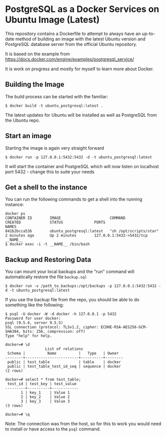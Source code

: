 # PostgreSQL as a Docker Services on Ubuntu Image (Latest)

This repository contains a Dockerfile to attempt to always have an up-to-date method of building an image with the latest Ubuntu version and PostgreSQL database server from the official Ubuntu repository.

It is based on the example from https://docs.docker.com/engine/examples/postgresql_service/

It is work on progress and mostly for myself to learn more about Docker.

## Building the Image

The build process can be started with the familiar:

    $ docker build -t ubuntu_postgresql:latest .

The latest updates for Ubuntu will be installed as well as PostgreSQL from the Ubuntu repo.

## Start an image

Starting the image is again very straight forward

    $ docker run -p 127.0.0.1:5432:5432 -d -t ubuntu_postgresql:latest

It will start the container and PostgreSQL which will now listen on localhost port 5432 - change this to suite your needs

## Get a shell to the instance

You can run the following commands to get a shell into the running instance:

    docker ps
    CONTAINER ID        IMAGE                      COMMAND                  CREATED             STATUS              PORTS                      NAMES
    841b2bcca536        ubuntu_postgresql:latest   "sh /opt/scripts/star"   2 minutes ago       Up 2 minutes        127.0.0.1:5432->5432/tcp   __NAME__
    $ docker exec -i -t __NAME__ /bin/bash

## Backup and Restoring Data

You can mount your local backups and the "run" command will automatically restore the file `backup.sql`

    $ docker run -v /path_to_backups:/opt/backups -p 127.0.0.1:5432:5432 -d -t ubuntu_postgresql:latest

If you use the backup file from the repo, you should be able to do something like the following:

    $ psql -U docker -W -d docker -h 127.0.0.1 -p 5432
    Password for user docker: 
    psql (9.5.4, server 9.5.5)
    SSL connection (protocol: TLSv1.2, cipher: ECDHE-RSA-AES256-GCM-SHA384, bits: 256, compression: off)
    Type "help" for help.
    
    docker=# \d
                      List of relations
     Schema |          Name          |   Type   | Owner  
    --------+------------------------+----------+--------
     public | test_table             | table    | docker
     public | test_table_test_id_seq | sequence | docker
    (2 rows)
    
    docker=# select * from test_table;
     test_id | test_key | test_value 
    ---------+----------+------------
           1 | key_1    | Value 1
           2 | key_2    | Value 2
           3 | key_3    | Value 3
    (3 rows)
    
    docker=# \q

Note: The connection was from the host, so for this to work you would need to install or have access to the `psql` command.

